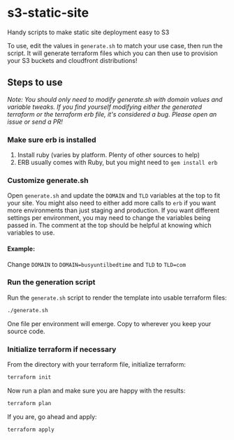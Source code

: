 # s3-static-site

Handy scripts to make static site deployment easy to S3

To use, edit the values in `generate.sh` to match your use case, then run the script.  It will generate terraform files which you can then use to provision your S3 buckets and cloudfront distributions!

## Steps to use

_Note: You should only need to modify generate.sh with domain values and
variable tweaks.  If you find yourself modifying either the
generated terraform or the terraform erb file, it's considered a bug.
Please open an issue or send a PR!_

### Make sure erb is installed

1.  Install ruby (varies by platform.  Plenty of other sources to help)
1.  ERB usually comes with Ruby, but you might need to `gem install erb`

### Customize generate.sh

Open `generate.sh` and update the `DOMAIN` and `TLD` variables at the
top to fit your site.  You might also need to either add more calls to
`erb` if you want more environments than just staging and production.
If you want different settings per environment, you may need to change
the variables being passed in.  The comment at the top should be helpful
at knowing which variables to use.

#### Example:

Change `DOMAIN` to `DOMAIN=busyuntilbedtime` and `TLD` to `TLD=com`

### Run the generation script

Run the `generate.sh` script to render the template into usable terraform files:

```bash
./generate.sh
```

One file per environment will emerge.  Copy to wherever you keep your source code.

### Initialize terraform if necessary

From the directory with your terraform file, initialize terraform:

```bash
terraform init
```

Now run a plan and make sure you are happy with the results:

```bash
terraform plan
```

If you are, go ahead and apply:

```bash
terraform apply
```
